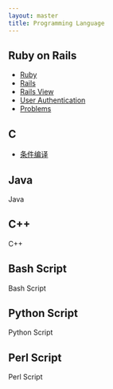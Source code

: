 ```yaml
---
layout: master
title: Programming Language
---
```


## Ruby on Rails

* [Ruby](ror/ruby.html)
* [Rails](ror/rails.html)
* [Rails View](ror/rails-view.html)
* [User Authentication](ror/user-authentication.html)
* [Problems](ror/ror-problem.html)

## C

* [条件编译](conditional_compile.html)

## Java

Java

## C++

C++

## Bash Script

Bash Script

## Python Script

Python Script

## Perl Script

Perl Script

